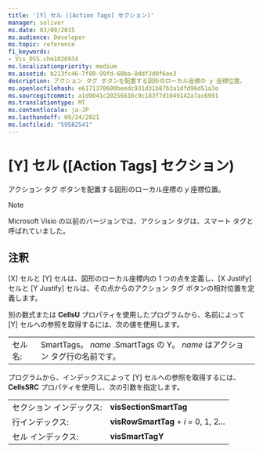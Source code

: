 ```yaml
---
title: '[Y] セル ([Action Tags] セクション)'
manager: soliver
ms.date: 03/09/2015
ms.audience: Developer
ms.topic: reference
f1_keywords:
- Vis_DSS.chm1026934
ms.localizationpriority: medium
ms.assetid: b213fc46-7f80-99fd-60ba-8ddf3d0f6ee3
description: アクション タグ ボタンを配置する図形のローカル座標の y 座標位置。
ms.openlocfilehash: e6171370600beedc931d31b87b3a1dfd96d51a3e
ms.sourcegitcommit: a1d9041c20256616c9c183f7d1049142a7ac6991
ms.translationtype: MT
ms.contentlocale: ja-JP
ms.lasthandoff: 09/24/2021
ms.locfileid: "59582541"
---
```

# <a name="y-cell-action-tags-section"></a>[Y] セル ([Action Tags] セクション)

アクション タグ ボタンを配置する図形のローカル座標の  *y*  座標位置。 
  
> [!NOTE]
> Microsoft Visio の以前のバージョンでは、アクション タグは、スマート タグと呼ばれていました。 
  
## <a name="remarks"></a>注釈

[X] セルと [Y] セルは、図形のローカル座標内の 1 つの点を定義し、[X Justify] セルと [Y Justify] セルは、その点からのアクション タグ ボタンの相対位置を定義します。 
  
別の数式または **CellsU** プロパティを使用したプログラムから、名前によって [Y] セルへの参照を取得するには、次の値を使用します。 
  
|||
|:-----|:-----|
| セル名:  <br/> | SmartTags。  *name*  .SmartTags の Y。 *name*  はアクション タグ行の名前です。  <br/> |
   
プログラムから、インデックスによって [Y] セルへの参照を取得するには、**CellsSRC** プロパティを使用し、次の引数を指定します。 
  
|||
|:-----|:-----|
| セクション インデックス:  <br/> |**visSectionSmartTag** <br/> |
| 行インデックス:  <br/> |**visRowSmartTag**  +  *i* *=* 0, 1, 2...  <br/> |
| セル インデックス:  <br/> |**visSmartTagY** <br/> |
   

